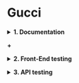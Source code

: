 # Gucci
**<details><summary>1. Documentation</summary>**
- Test Plan
- Test Cases
- Traceability Matrix
</details>

**+<details><summary>2. Front-End testing</summary>**

<details><summary>Selenium WebDriver</summary>

- 
</details>

<details><summary>Playwrite</summary>
spoiler content
</details>

</details>

**<details><summary>3. API testing</summary>**
* Postman API
  * Tests
  * Environment
</details>
